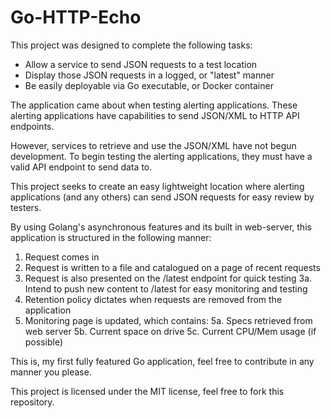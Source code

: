 # Go-HTTP-Echo
This project was designed to complete the following tasks:
- Allow a service to send JSON requests to a test location
- Display those JSON requests in a logged, or "latest" manner
- Be easily deployable via Go executable, or Docker container

The application came about when testing alerting applications. These alerting applications have capabilities to send JSON/XML to HTTP API endpoints.

However, services to retrieve and use the JSON/XML have not begun development. To begin testing the alerting applications, they must have a valid API endpoint to send data to.

This project seeks to create an easy lightweight location where alerting applications (and any others) can send JSON requests for easy review by testers.

By using Golang's asynchronous features and its built in web-server, this application is structured in the following manner:
1. Request comes in
2. Request is written to a file and catalogued on a page of recent requests
3. Request is also presented on the /latest endpoint for quick testing
    3a. Intend to push new content to /latest for easy monitoring and testing
4. Retention policy dictates when requests are removed from the application
5. Monitoring page is updated, which contains:
    5a. Specs retrieved from web server
    5b. Current space on drive
    5c. Current CPU/Mem usage (if possible)
    
This is, my first fully featured Go application, feel free to contribute in any manner you please.

This project is licensed under the MIT license, feel free to fork this repository.
